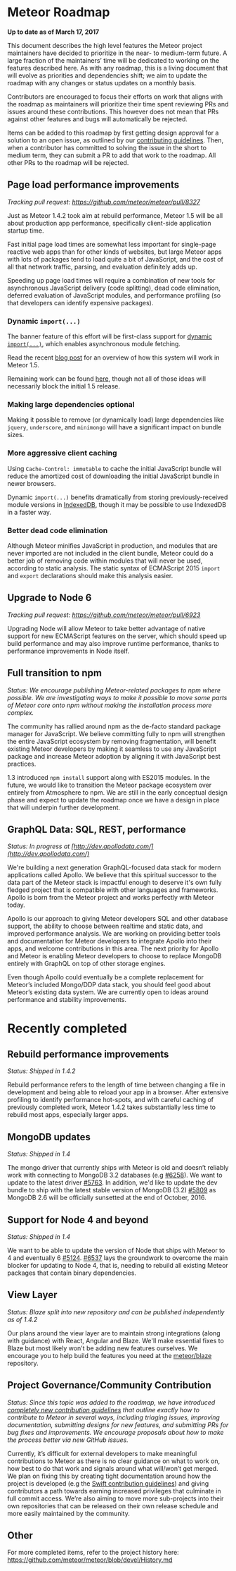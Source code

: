 

# Meteor Roadmap

**Up to date as of March 17, 2017**

This document describes the high level features the Meteor project maintainers have decided to prioritize in the near- to medium-term future. A large fraction of the maintainers’ time will be dedicated to working on the features described here. As with any roadmap, this is a living document that will evolve as priorities and dependencies shift; we aim to update the roadmap with any changes or status updates on a monthly basis.

Contributors are encouraged to focus their efforts on work that aligns with the roadmap as maintainers will prioritize their time spent reviewing PRs and issues around these contributions. This however does not mean that PRs against other features and bugs will automatically be rejected.

Items can be added to this roadmap by first getting design approval for a solution to an open issue, as outlined by our [contributing guidelines](https://github.com/meteor/meteor/blob/devel/Contributing.md). Then, when a contributor has committed to solving the issue in the short to medium term, they can submit a PR to add that work to the roadmap. All other PRs to the roadmap will be rejected.


## Page load performance improvements

*Tracking pull request: https://github.com/meteor/meteor/pull/8327*

Just as Meteor 1.4.2 took aim at rebuild performance, Meteor 1.5 will be all about production app performance, specifically client-side application startup time.

Fast initial page load times are somewhat less important for single-page reactive web apps than for other kinds of websites, but large Meteor apps with lots of packages tend to load quite a bit of JavaScript, and the cost of all that network traffic, parsing, and evaluation definitely adds up.

Speeding up page load times will require a combination of new tools for asynchronous JavaScript delivery (code splitting), dead code elimination, deferred evaluation of JavaScript modules, and performance profiling (so that developers can identify expensive packages).

### Dynamic `import(...)`

The banner feature of this effort will be first-class support for [dynamic `import(...)`](https://github.com/tc39/proposal-dynamic-import), which enables asynchronous module fetching.

Read the recent [blog post](https://blog.meteor.com/meteor-1-5-react-loadable-f029a320e59c) for an overview of how this system will work in Meteor 1.5.

Remaining work can be found [here](https://github.com/meteor/meteor/blob/release-1.5/packages/dynamic-import/TODO.md), though not all of those ideas will necessarily block the initial 1.5 release.

### Making large dependencies optional

Making it possible to remove (or dynamically load) large dependencies like `jquery`, `underscore`, and `minimongo` will have a significant impact on bundle sizes.

### More aggressive client caching

Using `Cache-Control: immutable` to cache the initial JavaScript bundle will reduce the amortized cost of downloading the initial JavaScript bundle in newer browsers.

Dynamic `import(...)` benefits dramatically from storing previously-received module versions in [IndexedDB](https://developer.mozilla.org/en-US/docs/Web/API/IndexedDB_API), though it may be possible to use IndexedDB in a faster way.

### Better dead code elimination

Although Meteor minifies JavaScript in production, and modules that are never imported are not included in the client bundle, Meteor could do a better job of removing code within modules that will never be used, according to static analysis. The static syntax of ECMAScript 2015 `import` and `export` declarations should make this analysis easier.

## Upgrade to Node 6

*Tracking pull request: https://github.com/meteor/meteor/pull/6923*

Upgrading Node will allow Meteor to take better advantage of native support for new ECMAScript features on the server, which should speed up build performance and may also improve runtime performance, thanks to performance improvements in Node itself.


## Full transition to npm

*Status: We encourage publishing Meteor-related packages to npm where possible. We are investigating ways to make it possible to move some parts of Meteor core onto npm without making the installation process more complex.*

The community has rallied around npm as the de-facto standard package manager for JavaScript. We believe committing fully to npm will strengthen the entire JavaScript ecosystem by removing fragmentation, will benefit existing Meteor developers by making it seamless to use any JavaScript package and increase Meteor adoption by aligning it with JavaScript best practices.

1.3 introduced `npm install` support along with ES2015 modules. In the future, we would like to transition the Meteor package ecosystem over entirely from Atmosphere to npm. We are still in the early conceptual design phase and expect to update the roadmap once we have a design in place that will underpin further development.


## GraphQL Data: SQL, REST, performance

*Status: In progress at [http://dev.apollodata.com/](http://dev.apollodata.com/)*

We're building a next generation GraphQL-focused data stack for modern applications called Apollo. We believe that this spiritual successor to the data part of the Meteor stack is impactful enough to deserve it's own fully fledged project that is compatible with other languages and frameworks. Apollo is born from the Meteor project and works perfectly with Meteor today.

Apollo is our approach to giving Meteor developers SQL and other database support, the ability to choose between realtime and static data, and improved performance analysis. We are working on providing better tools and documentation for Meteor developers to integrate Apollo into their apps, and welcome contributions in this area. The next priority for Apollo and Meteor is enabling Meteor developers to choose to replace MongoDB entirely with GraphQL on top of other storage engines.

Even though Apollo could eventually be a complete replacement for Meteor’s included Mongo/DDP data stack, you should feel good about Meteor’s existing data system. We are currently open to ideas around performance and stability improvements.



# **Recently completed**



## Rebuild performance improvements

*Status: Shipped in 1.4.2*

Rebuild performance refers to the length of time between changing a file in development and being able to reload your app in a browser. After extensive profiling to identify performance hot-spots, and with careful caching of previously completed work, Meteor 1.4.2 takes substantially less time to rebuild most apps, especially larger apps.


## MongoDB updates

*Status: Shipped in 1.4*

The mongo driver that currently ships with Meteor is old and doesn’t reliably work with connecting to MongoDB 3.2 databases (e.g [#6258](https://github.com/meteor/meteor/issues/6258)). We want to update to the latest driver [#5763](https://github.com/meteor/meteor/issues/5763).
In addition, we'd like to update the dev bundle to ship with the latest stable version of MongoDB (3.2) [#5809](https://github.com/meteor/meteor/issues/5809) as MongoDB 2.6 will be officially sunsetted at the end of October, 2016.


## Support for Node 4 and beyond

*Status: Shipped in 1.4*

We want to be able to update the version of Node that ships with Meteor to 4 and eventually 6 [#5124](https://github.com/meteor/meteor/issues/5124). [#6537](https://github.com/meteor/meteor/issues/6537) lays the groundwork to overcome the main blocker for updating to Node 4, that is, needing to rebuild all existing Meteor packages that contain binary dependencies.


## View Layer

*Status: Blaze split into new repository and can be published independently as of 1.4.2*

Our plans around the view layer are to maintain strong integrations (along with guidance) with React, Angular and Blaze. We'll make essential fixes to Blaze but most likely won't be adding new features ourselves. We encourage you to help build the features you need at the [meteor/blaze](https://github.com/meteor/blaze) repository.


## Project Governance/Community Contribution

*Status: Since this topic was added to the roadmap, we have introduced [completely new contribution guidelines](https://github.com/meteor/meteor/blob/devel/Contributing.md) that outline exactly how to contribute to Meteor in several ways, including triaging issues, improving documentation, submitting designs for new features, and submitting PRs for bug fixes and improvements. We encourage proposals about how to make the process better via new GitHub issues.*

Currently, it’s difficult for external developers to make meaningful contributions to Meteor as there is no clear guidance on what to work on, how best to do that work and signals around what will/won’t get merged. We plan on fixing this by creating tight documentation around how the project is developed (e.g the [Swift contribution guidelines](https://swift.org/contributing/)) and giving contributors a path towards earning increased privileges that culminate in full commit access. We’re also aiming to move more sub-projects into their own repositories that can be released on their own release schedule and more easily maintained by the community.


## Other

For more completed items, refer to the project history here: https://github.com/meteor/meteor/blob/devel/History.md

